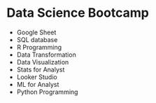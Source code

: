 # Data Science Bootcamp

- Google Sheet
- SQL database
- R Programming
- Data Transformation
- Data Visualization
- Stats for Analyst
- Looker Studio
- ML for Analyst
- Python Programming
